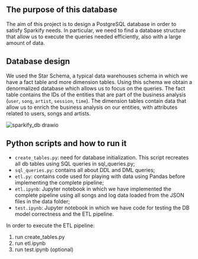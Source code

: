 ## The purpose of this database
The aim of this project is to design a PostgreSQL database in order to satisfy Sparkify needs. In particular, we need to find a database structure that allow us to execute the queries needed efficiently, also with a large amount of data. 
## Database design
We used the Star Schema, a typical data warehouses schema in which we have a fact table and more dimension tables. Using this schema we obtain a denormalized database which allows us to focus on the queries.
The fact table contains the IDs of the entities that are part of the business analysis (`user`, `song`, `artist`, `session`, `time`).
The dimension tables contain data that allow us to enrich the business analysis on our entities, with attributes related to users, songs and artists.

![sparkify_db drawio](https://user-images.githubusercontent.com/7735363/160462609-2a5ce2f6-c52e-49a3-b25f-f3dad87efef1.png)

## Python scripts and how to run it
- `create_tables.py`: need for database initialization. This script recreates all db tables using SQL queries in sql_queries.py;
- `sql_queries.py`: contains all about DDL and DML queries;
- `etl.py`: contains code used for playing with data using Pandas before implementing the complete pipeline;
- `etl.ipynb`: Jupyter notebook in which we have implemented the complete pipeline using all songs and log data loaded from the JSON files in the data folder;
- `test.ipynb`: Jupyter notebook in which we have code for testing the DB model correctness and the ETL pipeline.

In order to execute the ETL pipeline:
1. run create_tables.py
2. run etl.ipynb
3. run test.ipynb (optional)





